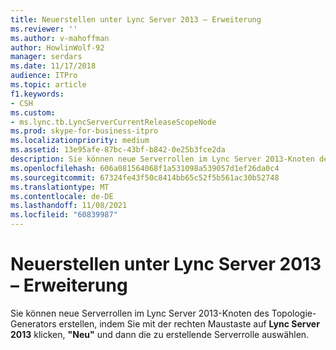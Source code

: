 ```yaml
---
title: Neuerstellen unter Lync Server 2013 – Erweiterung
ms.reviewer: ''
ms.author: v-mahoffman
author: HowlinWolf-92
manager: serdars
ms.date: 11/17/2018
audience: ITPro
ms.topic: article
f1.keywords:
- CSH
ms.custom:
- ms.lync.tb.LyncServerCurrentReleaseScopeNode
ms.prod: skype-for-business-itpro
ms.localizationpriority: medium
ms.assetid: 13e95afe-87bc-43bf-b842-0e25b3fce2da
description: Sie können neue Serverrollen im Lync Server 2013-Knoten des Topologie-Generators erstellen, indem Sie mit der rechten Maustaste auf Lync Server 2013 klicken, "Neu" und dann die zu erstellende Serverrolle auswählen.
ms.openlocfilehash: 606a081564068f1a531098a539057d1ef26da0c4
ms.sourcegitcommit: 67324fe43f50c8414bb65c52f5b561ac30b52748
ms.translationtype: MT
ms.contentlocale: de-DE
ms.lasthandoff: 11/08/2021
ms.locfileid: "60839987"
---
```

# <a name="lync-server-2013-create-new-expander"></a>Neuerstellen unter Lync Server 2013 – Erweiterung
 
Sie können neue Serverrollen im Lync Server 2013-Knoten des Topologie-Generators erstellen, indem Sie mit der rechten Maustaste auf **Lync Server 2013** klicken, **"Neu"** und dann die zu erstellende Serverrolle auswählen.
  


